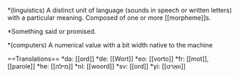 *(linguistics) A distinct unit of language (sounds in speech or written letters) with a particular meaning. Composed of one or more [[morpheme]]s.

*Something said or promised.

*(computers) A numerical value with a bit width native to the machine

==Translations==
*da: [[ord]]
*de: [[Wort]]
*eo: [[vorto]]
*fr: [[mot]], [[parole]]
*he: [[מילה]]
*nl: [[woord]]
*sv: [[ord]]
*yi: [[װאָרט]]
